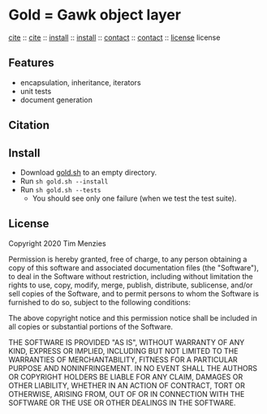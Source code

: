 
<p align=center>
  <h1> Gold = Gawk object layer</h1>
  <img src="">
<br> <a 		                      width=15   src="https://image.flaticon.com/icons/svg/25/25621.svg"> <a 
 href="#citation">cite</a> :: <a 		 href="#citation">cite</a> :: <a 
 href="#install">install</a> :: <a 		 href="#install">install</a> :: <a 
 href="#contact">contact</a> :: <a 		 href="#contact">contact</a> :: <a 
 href="#license">license</a>  <img		 href="#license">license</a>  
 </p>

 ## Features

- encapsulation, inheritance, iterators
- unit tests
- document generation

## Citation

## Install

- Download [gold.sh](gold.sh) to an empty directory.
- Run `sh gold.sh --install`
- Run `sh gold.sh --tests` 
  - You should see only one failure (when we test the test suite).

## License

Copyright 2020 Tim Menzies

Permission is hereby granted, free of charge, to any person obtaining
a copy of this software and associated documentation files (the
"Software"), to deal in the Software without restriction, including
without limitation the rights to use, copy, modify, merge, publish,
distribute, sublicense, and/or sell copies of the Software, and to
permit persons to whom the Software is furnished to do so, subject
to the following conditions:

The above copyright notice and this permission notice shall be
included in all copies or substantial portions of the Software.

THE SOFTWARE IS PROVIDED "AS IS", WITHOUT WARRANTY OF ANY KIND,
EXPRESS OR IMPLIED, INCLUDING BUT NOT LIMITED TO THE WARRANTIES OF
MERCHANTABILITY, FITNESS FOR A PARTICULAR PURPOSE AND NONINFRINGEMENT.
IN NO EVENT SHALL THE AUTHORS OR COPYRIGHT HOLDERS BE LIABLE FOR
ANY CLAIM, DAMAGES OR OTHER LIABILITY, WHETHER IN AN ACTION OF
CONTRACT, TORT OR OTHERWISE, ARISING FROM, OUT OF OR IN CONNECTION
WITH THE SOFTWARE OR THE USE OR OTHER DEALINGS IN THE SOFTWARE.
